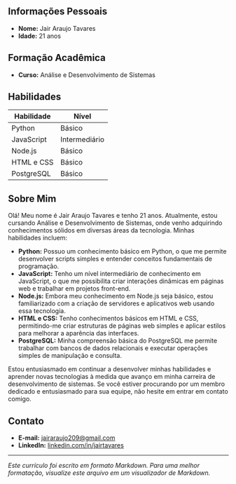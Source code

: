 
## Informações Pessoais

- **Nome:** Jair Araujo Tavares
- **Idade:** 21 anos

## Formação Acadêmica

- **Curso:** Análise e Desenvolvimento de Sistemas

## Habilidades

| Habilidade        | Nível         |
|-------------------|---------------|
| Python            | Básico        |
| JavaScript        | Intermediário |
| Node.js           | Básico        |
| HTML e CSS        | Básico        |
| PostgreSQL        | Básico        |


## Sobre Mim

Olá! Meu nome é Jair Araujo Tavares e tenho 21 anos. Atualmente, estou cursando Análise e Desenvolvimento de Sistemas, onde venho adquirindo conhecimentos sólidos em diversas áreas da tecnologia. Minhas habilidades incluem:

- **Python:** Possuo um conhecimento básico em Python, o que me permite desenvolver scripts simples e entender conceitos fundamentais de programação.
- **JavaScript:** Tenho um nível intermediário de conhecimento em JavaScript, o que me possibilita criar interações dinâmicas em páginas web e trabalhar em projetos front-end.
- **Node.js:** Embora meu conhecimento em Node.js seja básico, estou familiarizado com a criação de servidores e aplicativos web usando essa tecnologia.
- **HTML e CSS:** Tenho conhecimentos básicos em HTML e CSS, permitindo-me criar estruturas de páginas web simples e aplicar estilos para melhorar a aparência das interfaces.
- **PostgreSQL:** Minha compreensão básica do PostgreSQL me permite trabalhar com bancos de dados relacionais e executar operações simples de manipulação e consulta.

Estou entusiasmado em continuar a desenvolver minhas habilidades e aprender novas tecnologias à medida que avanço em minha carreira de desenvolvimento de sistemas. Se você estiver procurando por um membro dedicado e entusiasmado para sua equipe, não hesite em entrar em contato comigo.

## Contato

- **E-mail:** jairaraujo209@gmail.com
- **LinkedIn:** [linkedin.com/in/jairtavares](https://www.linkedin.com/in/jairaraujot/)
---
*Este currículo foi escrito em formato Markdown. Para uma melhor formatação, visualize este arquivo em um visualizador de Markdown.*
